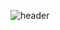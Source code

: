 ![header](https://capsule-render.vercel.app/api?type=soft&color=0:ff7f51,100:9370db&height=300&section=header&text=harandal24601&fontSize=90)
